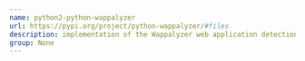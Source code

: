 ```yaml
---
name: python2-python-wappalyzer
url: https://pypi.org/project/python-wappalyzer/#files
description: implementation of the Wappalyzer web application detection utility. URL : https://pypi.org/project/python-wappalyzer/#files Groups : None
group: None
---
```

